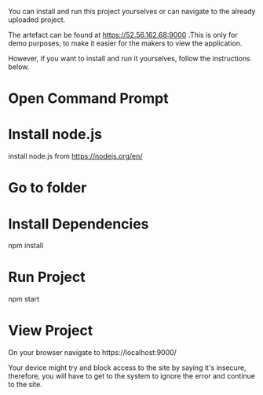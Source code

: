 You can install and run this project yourselves or can navigate to the already uploaded project.

The artefact can be found at https://52.56.162.68:9000 .This is only for demo purposes, to make it easier for the makers to view the application.

However, if you want to install and run it yourselves, follow the instructions below.

# Open Command Prompt

# Install node.js
install node.js from https://nodejs.org/en/ 

# Go to folder

# Install Dependencies
npm install

# Run Project
npm start

# View Project
On your browser navigate to https://localhost:9000/

Your device might try and block access to the site by saying it's insecure, therefore, you will have to get to the system to ignore the error and continue to the site.